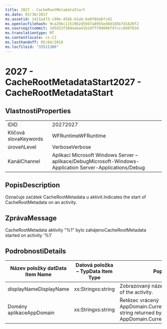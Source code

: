 ```yaml
---
title: 2027 - CacheRootMetadataStart
ms.date: 03/30/2017
ms.assetid: 1421a473-c99e-45bb-b1ab-6a9f8da6fcd2
ms.openlocfilehash: 9ca29bc11519b2d5947a8955ed8d3d5b7d1820f2
ms.sourcegitcommit: 3d5d33f384eeba41b2dff79d096f47ccc8d8f03d
ms.translationtype: MT
ms.contentlocale: cs-CZ
ms.lasthandoff: 05/04/2018
ms.locfileid: "33511306"
---
```

# <a name="2027---cacherootmetadatastart"></a><span data-ttu-id="bf091-102">2027 - CacheRootMetadataStart</span><span class="sxs-lookup"><span data-stu-id="bf091-102">2027 - CacheRootMetadataStart</span></span>
## <a name="properties"></a><span data-ttu-id="bf091-103">Vlastnosti</span><span class="sxs-lookup"><span data-stu-id="bf091-103">Properties</span></span>  
  
|||  
|-|-|  
|<span data-ttu-id="bf091-104">ID</span><span class="sxs-lookup"><span data-stu-id="bf091-104">ID</span></span>|<span data-ttu-id="bf091-105">2027</span><span class="sxs-lookup"><span data-stu-id="bf091-105">2027</span></span>|  
|<span data-ttu-id="bf091-106">Klíčová slova</span><span class="sxs-lookup"><span data-stu-id="bf091-106">Keywords</span></span>|<span data-ttu-id="bf091-107">WFRuntime</span><span class="sxs-lookup"><span data-stu-id="bf091-107">WFRuntime</span></span>|  
|<span data-ttu-id="bf091-108">úroveň</span><span class="sxs-lookup"><span data-stu-id="bf091-108">Level</span></span>|<span data-ttu-id="bf091-109">Verbose</span><span class="sxs-lookup"><span data-stu-id="bf091-109">Verbose</span></span>|  
|<span data-ttu-id="bf091-110">Kanál</span><span class="sxs-lookup"><span data-stu-id="bf091-110">Channel</span></span>|<span data-ttu-id="bf091-111">Aplikaci Microsoft Windows Server – aplikace/Debug</span><span class="sxs-lookup"><span data-stu-id="bf091-111">Microsoft-Windows-Application Server-Applications/Debug</span></span>|  
  
## <a name="description"></a><span data-ttu-id="bf091-112">Popis</span><span class="sxs-lookup"><span data-stu-id="bf091-112">Description</span></span>  
 <span data-ttu-id="bf091-113">Označuje začátek CacheRootMetadata u aktivit.</span><span class="sxs-lookup"><span data-stu-id="bf091-113">Indicates the start of CacheRootMetadata on an activity.</span></span>  
  
## <a name="message"></a><span data-ttu-id="bf091-114">Zpráva</span><span class="sxs-lookup"><span data-stu-id="bf091-114">Message</span></span>  
 <span data-ttu-id="bf091-115">CacheRootMetadata aktivity "%1" bylo zahájeno</span><span class="sxs-lookup"><span data-stu-id="bf091-115">CacheRootMetadata started on activity '%1'</span></span>  
  
## <a name="details"></a><span data-ttu-id="bf091-116">Podrobnosti</span><span class="sxs-lookup"><span data-stu-id="bf091-116">Details</span></span>  
  
|<span data-ttu-id="bf091-117">Název položky dat</span><span class="sxs-lookup"><span data-stu-id="bf091-117">Data Item Name</span></span>|<span data-ttu-id="bf091-118">Datová položka – Typ</span><span class="sxs-lookup"><span data-stu-id="bf091-118">Data Item Type</span></span>|<span data-ttu-id="bf091-119">Popis</span><span class="sxs-lookup"><span data-stu-id="bf091-119">Description</span></span>|  
|--------------------|--------------------|-----------------|  
|<span data-ttu-id="bf091-120">displayName</span><span class="sxs-lookup"><span data-stu-id="bf091-120">DisplayName</span></span>|<span data-ttu-id="bf091-121">xs:String</span><span class="sxs-lookup"><span data-stu-id="bf091-121">xs:string</span></span>|<span data-ttu-id="bf091-122">Zobrazovaný název aktivity.</span><span class="sxs-lookup"><span data-stu-id="bf091-122">The display name of the activity.</span></span>|  
|<span data-ttu-id="bf091-123">Domény aplikace</span><span class="sxs-lookup"><span data-stu-id="bf091-123">AppDomain</span></span>|<span data-ttu-id="bf091-124">xs:String</span><span class="sxs-lookup"><span data-stu-id="bf091-124">xs:string</span></span>|<span data-ttu-id="bf091-125">Řetězec vrácený AppDomain.CurrentDomain.FriendlyName.</span><span class="sxs-lookup"><span data-stu-id="bf091-125">The string returned by AppDomain.CurrentDomain.FriendlyName.</span></span>|
